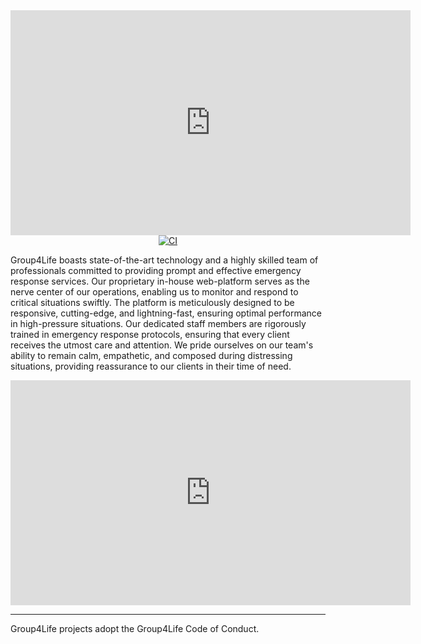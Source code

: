 <div align="center">
    <iframe width="640" height="360" src="https://www.youtube.com/embed/Hfd0DSF2054" title="κουμπί s.o.s - άμεση επικοινωνία με τους τηλεφωνητές μας" frameborder="0" allow="accelerometer; autoplay; clipboard-write; encrypted-media; gyroscope; picture-in-picture; web-share" allowfullscreen></iframe>
</div>

<div align="center">
<a href="https://www.group4life.com/">
    <img
      src="https://www.group4life.com/images/logo.png"
      alt="CI"
    />
  </a>
</div>

Group4Life boasts state-of-the-art technology and a highly skilled team of professionals committed to providing prompt and effective emergency response services. Our proprietary in-house web-platform serves as the nerve center of our operations, enabling us to monitor and respond to critical situations swiftly. The platform is meticulously designed to be responsive, cutting-edge, and lightning-fast, ensuring optimal performance in high-pressure situations. Our dedicated staff members are rigorously trained in emergency response protocols, ensuring that every client receives the utmost care and attention. We pride ourselves on our team's ability to remain calm, empathetic, and composed during distressing situations, providing reassurance to our clients in their time of need.

<div align="center">
    <iframe width="640" height="360" src="https://www.youtube.com/embed/Hfd0DSF2054" title="κουμπί s.o.s - άμεση επικοινωνία με τους τηλεφωνητές μας" frameborder="0" allow="accelerometer; autoplay; clipboard-write; encrypted-media; gyroscope; picture-in-picture; web-share" allowfullscreen></iframe>
</div>

---

Group4Life projects adopt the Group4Life Code of Conduct.

